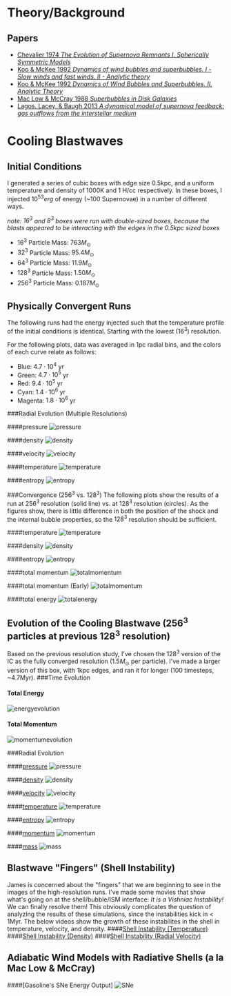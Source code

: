 <!-- 
.. title: Blastwaves
.. slug: blastwaves
.. date: 2013/04/09 12:16:43
.. tags: research, mathjax
.. link: 
.. description: Various Tests Involving Blastwaves
-->


Theory/Background
=====================

Papers
---------------------
* [Chevalier 1974 *The Evolution of Supernova Remnants I. Spherically Symmetric
  Models*](http://adsabs.harvard.edu/abs/1974ApJ...188..501C)
* [Koo & McKee 1992 *Dynamics of wind bubbles and superbubbles. I - Slow winds
  and fast winds. II - Analytic
  theory*](http://adsabs.harvard.edu/abs/1992ApJ...388...93K)
* [Koo & McKee 1992 *Dynamics of Wind Bubbles and Superbubbles. II. Analytic
  Theory*](http://adsabs.harvard.edu/abs/1992ApJ...388..103K)
* [Mac Low & McCray 1988 *Superbubbles in Disk 
Galaxies*](http://adsabs.harvard.edu/cgi-bin/nph-bib_query?bibcode=1988ApJ...324..776M&db_key=AST)
* [Lagos, Lacey, & Baugh 2013 *A dynamical model of supernova feedback: gas
  outflows from the interstellar
  medium*](http://adsabs.harvard.edu/abs/2013arXiv1303.6635L)
  
  

Cooling Blastwaves
=====================

Initial Conditions
------------------
I generated a series of cubic boxes with edge size 0.5kpc, and a uniform
temperature and density of 1000K and 1 H/cc respectively.  In these boxes, I
injected $10^{53} erg$ of energy (~100 Supernovae) in a number of different ways.

*note: $16^3$ and $8^3$ boxes were run with double-sized boxes, because the
blasts appeared to be interacting with the edges in the 0.5kpc sized boxes*

* $16^3$ Particle Mass: $763 M_\odot$
* $32^3$ Particle Mass: $95.4 M_\odot$
* $64^3$ Particle Mass: $11.9 M_\odot$
* $128^3$ Particle Mass: $1.50 M_\odot$
* $256^3$ Particle Mass: $0.187 M_\odot$

<a name="convergence">Physically Convergent Runs</a>
--------------------------
The following runs had the energy injected such that the temperature profile of
the initial conditions is identical.  Starting with the lowest ($16^3$)
resolution.

For the following plots, data was averaged in 1pc radial bins, and the colors of
each curve relate as follows: 

* Blue: $4.7\cdot 10^4$ yr
* Green: $4.7\cdot 10^5$ yr
* Red: $9.4\cdot 10^5$ yr
* Cyan: $1.4\cdot 10^6$ yr
* Magenta: $1.8\cdot 10^6$ yr


###Radial Evolution (Multiple Resolutions)

####pressure
![pressure](../Research/blastwaves/chevalier_4panel_pressure.png)

####density
![density](../Research/blastwaves/chevalier_4panel_density.png)

####velocity
![velocity](../Research/blastwaves/chevalier_4panel_velocity.png)

####temperature
![temperature](../Research/blastwaves/chevalier_4panel_temperature.png)

####entropy
![entropy](../Research/blastwaves/chevalier_4panel_entropy.png)

###Convergence ($256^3$ vs. $128^3$)
The following plots show the results of a run at $256^3$ resolution (solid line)
vs. at $128^3$ resolution (circles).  As the figures show, there is little
difference in both the position of the shock and the internal bubble properties,
so the $128^3$ resolution should be sufficient.

####temperature
![temperature](../Research/blastwaves/convergence_temperature.png)

####density
![density](../Research/blastwaves/convergence_density.png)

####entropy
![entropy](../Research/blastwaves/convergence_entropy.png)

####total momentum
![totalmomentum](../Research/blastwaves/convergence_totalmomentum.png)

####total momentum (Early)
![totalmomentum](../Research/blastwaves/convergence_totalmomentum_early.png)

####total energy
![totalenergy](../Research/blastwaves/convergence_totalenergy.png)

Evolution of the Cooling Blastwave ($256^3$ particles at previous $128^3$ resolution)
-------------------------------------------------------------------------------------
Based on the previous resolution study, I've chosen the $128^3$ version of the
IC as the fully converged resolution ($1.5 M_\odot$ per particle).  I've made a
larger version of this box, with 1kpc edges, and ran it for longer (100
timesteps, ~4.7Myr).
###Time Evolution

#### Total Energy
![energyevolution](../Research/blastwaves/energy_evolution.png)

#### Total Momentum
![momentumevolution](../Research/blastwaves/momentum_evolution.png)

###Radial Evolution

####[pressure](../Research/blastwaves/chevalier_movie_pressure.mp4)
![pressure](../Research/blastwaves/chevalier_1panel_pressure.png)

####[density](../Research/blastwaves/chevalier_movie_density.mp4)
![density](../Research/blastwaves/chevalier_1panel_density.png)

####[velocity](../Research/blastwaves/chevalier_movie_velocity.mp4)
![velocity](../Research/blastwaves/chevalier_1panel_velocity.png)

####[temperature](../Research/blastwaves/chevalier_movie_temperature.mp4)
![temperature](../Research/blastwaves/chevalier_1panel_temperature.png)

####[entropy](../Research/blastwaves/chevalier_movie_entropy.mp4)
![entropy](../Research/blastwaves/chevalier_1panel_entropy.png)

####[momentum](../Research/blastwaves/chevalier_movie_momentum.mp4)
![momentum](../Research/blastwaves/chevalier_1panel_momentum.png)

####[mass](../Research/blastwaves/chevalier_movie_mass.mp4)
![mass](../Research/blastwaves/chevalier_1panel_mass.png)

<a name="shellinstability">Blastwave "Fingers" (Shell Instability)</a>
----------------------------------------------------------------------
James is concerned about the "fingers" that we are beginning to see in the images of
the high-resolution runs.  I've made some movies that show what's going on at
the shell/bubble/ISM interface:  _It is a Vishniac Instability!_  We can
finally resolve them!  This obviously complicates the question of analyzing the
results of these simulations, since the instabilities kick in < 1Myr.  The below
videos show the growth of these instabilites in the shell in temperature,
velocity, and density.
####[Shell Instability (Temperature)](../Research/blastwaves/fingers_temp.mp4)
####[Shell Instability (Density)](../Research/blastwaves/fingers_rho.mp4)
####[Shell Instability (Radial Velocity)](../Research/blastwaves/fingers_vel.mp4)

<a name="windmodel">Adiabatic Wind Models with Radiative Shells (a la Mac Low &
McCray)</a>
----------------------------------------------------------------------

####[Gasoline's SNe Energy Output]
![SNe](../Research/blastwaves/SNe_luminosity.png)
